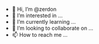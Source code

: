 - 👋 Hi, I’m @zerdon
- 👀 I’m interested in ...
- 🌱 I’m currently learning ...
- 💞️ I’m looking to collaborate on ...
- 📫 How to reach me ...

<!---
zerdon/zerdon is a ✨ special ✨ repository because its `README.md` (this file) appears on your GitHub profile.
You can click the Preview link to take a look at your changes.
--->
